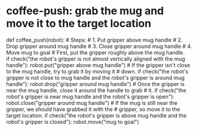 

# coffee-push: grab the mug and move it to the target location
def coffee_push(robot):
    # Steps:
    #  1. Put gripper above mug handle
    #  2. Drop gripper around mug handle
    #  3. Close gripper around mug handle
    #  4. Move mug to goal
    # First, put the gripper roughly above the mug handle.   
    if check("the robot's gripper is not almost vertically aligned with the mug handle"):
        robot.put("gripper above mug handle")
    # If the gripper isn't close to the mug handle, try to grab it by moving it
    # down.
    if check("the robot's gripper is not close to mug handle and the robot's gripper is around mug handle"):
        robot.drop("gripper around mug handle")
    # Once the gripper is near the mug handle, close it around the handle to grab
    # it.
    if check("the robot's gripper is near mug handle and the robot's gripper is open"):
        robot.close("gripper around mug handle")
    # If the mug is still near the gripper, we should have grabbed it with the
    # gripper, so move it to the target location.
    if check("the robot's gripper is above mug handle and the robot's gripper is closed"):
        robot.move("mug to goal")